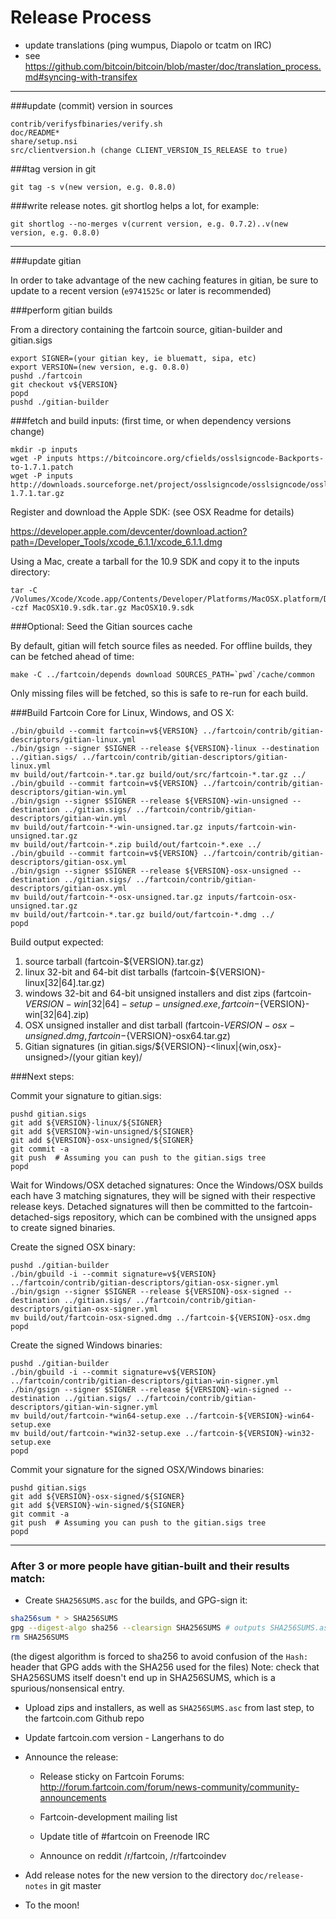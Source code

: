 Release Process
====================

* update translations (ping wumpus, Diapolo or tcatm on IRC)
* see https://github.com/bitcoin/bitcoin/blob/master/doc/translation_process.md#syncing-with-transifex

* * *

###update (commit) version in sources

	contrib/verifysfbinaries/verify.sh
	doc/README*
	share/setup.nsi
	src/clientversion.h (change CLIENT_VERSION_IS_RELEASE to true)

###tag version in git

	git tag -s v(new version, e.g. 0.8.0)

###write release notes. git shortlog helps a lot, for example:

	git shortlog --no-merges v(current version, e.g. 0.7.2)..v(new version, e.g. 0.8.0)

* * *

###update gitian

 In order to take advantage of the new caching features in gitian, be sure to update to a recent version (`e9741525c` or later is recommended)

###perform gitian builds

 From a directory containing the fartcoin source, gitian-builder and gitian.sigs
  
	export SIGNER=(your gitian key, ie bluematt, sipa, etc)
	export VERSION=(new version, e.g. 0.8.0)
	pushd ./fartcoin
	git checkout v${VERSION}
	popd
	pushd ./gitian-builder

###fetch and build inputs: (first time, or when dependency versions change)
 
	mkdir -p inputs
	wget -P inputs https://bitcoincore.org/cfields/osslsigncode-Backports-to-1.7.1.patch
	wget -P inputs http://downloads.sourceforge.net/project/osslsigncode/osslsigncode/osslsigncode-1.7.1.tar.gz

 Register and download the Apple SDK: (see OSX Readme for details)
 
 https://developer.apple.com/devcenter/download.action?path=/Developer_Tools/xcode_6.1.1/xcode_6.1.1.dmg
 
 Using a Mac, create a tarball for the 10.9 SDK and copy it to the inputs directory:
 
	tar -C /Volumes/Xcode/Xcode.app/Contents/Developer/Platforms/MacOSX.platform/Developer/SDKs/ -czf MacOSX10.9.sdk.tar.gz MacOSX10.9.sdk

###Optional: Seed the Gitian sources cache

  By default, gitian will fetch source files as needed. For offline builds, they can be fetched ahead of time:

	make -C ../fartcoin/depends download SOURCES_PATH=`pwd`/cache/common

  Only missing files will be fetched, so this is safe to re-run for each build.

###Build Fartcoin Core for Linux, Windows, and OS X:
  
	./bin/gbuild --commit fartcoin=v${VERSION} ../fartcoin/contrib/gitian-descriptors/gitian-linux.yml
	./bin/gsign --signer $SIGNER --release ${VERSION}-linux --destination ../gitian.sigs/ ../fartcoin/contrib/gitian-descriptors/gitian-linux.yml
	mv build/out/fartcoin-*.tar.gz build/out/src/fartcoin-*.tar.gz ../
	./bin/gbuild --commit fartcoin=v${VERSION} ../fartcoin/contrib/gitian-descriptors/gitian-win.yml
	./bin/gsign --signer $SIGNER --release ${VERSION}-win-unsigned --destination ../gitian.sigs/ ../fartcoin/contrib/gitian-descriptors/gitian-win.yml
	mv build/out/fartcoin-*-win-unsigned.tar.gz inputs/fartcoin-win-unsigned.tar.gz
	mv build/out/fartcoin-*.zip build/out/fartcoin-*.exe ../
	./bin/gbuild --commit fartcoin=v${VERSION} ../fartcoin/contrib/gitian-descriptors/gitian-osx.yml
	./bin/gsign --signer $SIGNER --release ${VERSION}-osx-unsigned --destination ../gitian.sigs/ ../fartcoin/contrib/gitian-descriptors/gitian-osx.yml
	mv build/out/fartcoin-*-osx-unsigned.tar.gz inputs/fartcoin-osx-unsigned.tar.gz
	mv build/out/fartcoin-*.tar.gz build/out/fartcoin-*.dmg ../
	popd
  Build output expected:

  1. source tarball (fartcoin-${VERSION}.tar.gz)
  2. linux 32-bit and 64-bit dist tarballs (fartcoin-${VERSION}-linux[32|64].tar.gz)
  3. windows 32-bit and 64-bit unsigned installers and dist zips (fartcoin-${VERSION}-win[32|64]-setup-unsigned.exe, fartcoin-${VERSION}-win[32|64].zip)
  4. OSX unsigned installer and dist tarball (fartcoin-${VERSION}-osx-unsigned.dmg, fartcoin-${VERSION}-osx64.tar.gz)
  5. Gitian signatures (in gitian.sigs/${VERSION}-<linux|{win,osx}-unsigned>/(your gitian key)/

###Next steps:

Commit your signature to gitian.sigs:

	pushd gitian.sigs
	git add ${VERSION}-linux/${SIGNER}
	git add ${VERSION}-win-unsigned/${SIGNER}
	git add ${VERSION}-osx-unsigned/${SIGNER}
	git commit -a
	git push  # Assuming you can push to the gitian.sigs tree
	popd

  Wait for Windows/OSX detached signatures:
	Once the Windows/OSX builds each have 3 matching signatures, they will be signed with their respective release keys.
	Detached signatures will then be committed to the fartcoin-detached-sigs repository, which can be combined with the unsigned apps to create signed binaries.

  Create the signed OSX binary:

	pushd ./gitian-builder
	./bin/gbuild -i --commit signature=v${VERSION} ../fartcoin/contrib/gitian-descriptors/gitian-osx-signer.yml
	./bin/gsign --signer $SIGNER --release ${VERSION}-osx-signed --destination ../gitian.sigs/ ../fartcoin/contrib/gitian-descriptors/gitian-osx-signer.yml
	mv build/out/fartcoin-osx-signed.dmg ../fartcoin-${VERSION}-osx.dmg
	popd

  Create the signed Windows binaries:

	pushd ./gitian-builder
	./bin/gbuild -i --commit signature=v${VERSION} ../fartcoin/contrib/gitian-descriptors/gitian-win-signer.yml
	./bin/gsign --signer $SIGNER --release ${VERSION}-win-signed --destination ../gitian.sigs/ ../fartcoin/contrib/gitian-descriptors/gitian-win-signer.yml
	mv build/out/fartcoin-*win64-setup.exe ../fartcoin-${VERSION}-win64-setup.exe
	mv build/out/fartcoin-*win32-setup.exe ../fartcoin-${VERSION}-win32-setup.exe
	popd

Commit your signature for the signed OSX/Windows binaries:

	pushd gitian.sigs
	git add ${VERSION}-osx-signed/${SIGNER}
	git add ${VERSION}-win-signed/${SIGNER}
	git commit -a
	git push  # Assuming you can push to the gitian.sigs tree
	popd

-------------------------------------------------------------------------

### After 3 or more people have gitian-built and their results match:

- Create `SHA256SUMS.asc` for the builds, and GPG-sign it:
```bash
sha256sum * > SHA256SUMS
gpg --digest-algo sha256 --clearsign SHA256SUMS # outputs SHA256SUMS.asc
rm SHA256SUMS
```
(the digest algorithm is forced to sha256 to avoid confusion of the `Hash:` header that GPG adds with the SHA256 used for the files)
Note: check that SHA256SUMS itself doesn't end up in SHA256SUMS, which is a spurious/nonsensical entry.

- Upload zips and installers, as well as `SHA256SUMS.asc` from last step, to the fartcoin.com Github repo

- Update fartcoin.com version - Langerhans to do

- Announce the release:

  - Release sticky on Fartcoin Forums: http://forum.fartcoin.com/forum/news-community/community-announcements

  - Fartcoin-development mailing list

  - Update title of #fartcoin on Freenode IRC

  - Announce on reddit /r/fartcoin, /r/fartcoindev

- Add release notes for the new version to the directory `doc/release-notes` in git master

- To the moon!
